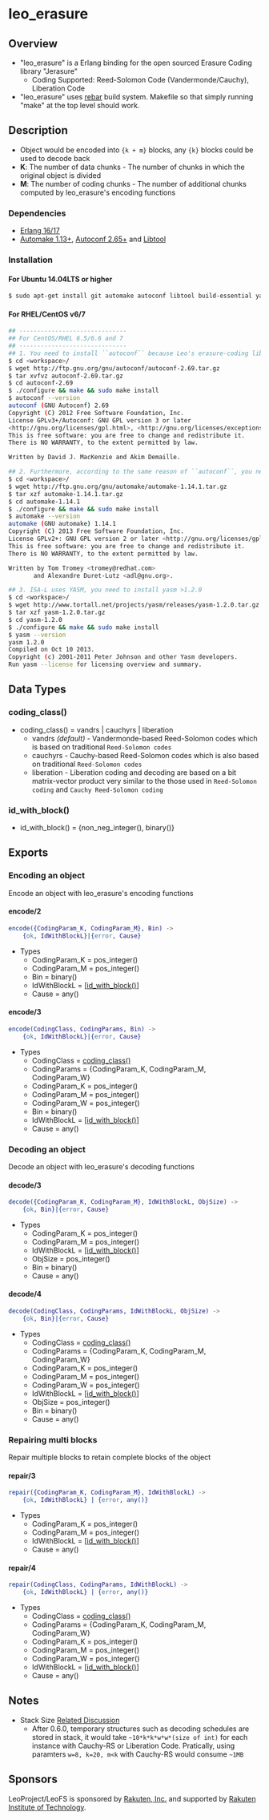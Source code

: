 # leo_erasure

## Overview

* "leo_erasure" is a Erlang binding for the open sourced Erasure Coding library "Jerasure"
  * Coding Supported: Reed-Solomon Code (Vandermonde/Cauchy), Liberation Code
* "leo_erasure" uses [rebar](https://github.com/rebar/rebar) build system. Makefile so that simply running "make" at the top level should work.

## Description
* Object would be encoded into `{k + m}` blocks, any `{k}` blocks could be used to decode back
* **K**: The number of data chunks - The number of chunks in which the original object is divided
* **M**: The number of coding chunks - The number of additional chunks computed by leo_erasure's encoding functions

### Dependencies
* [Erlang 16/17](erlang.org)
* [Automake 1.13+](http://www.gnu.org/software/automake/), [Autoconf 2.65+](http://www.gnu.org/software/autoconf/autoconf.html) and [Libtool](http://www.gnu.org/software/libtool/)

### Installation
#### For Ubuntu 14.04LTS	or higher
```bash
$ sudo apt-get install git automake autoconf libtool build-essential yasm
```

#### For RHEL/CentOS v6/7
```bash
## ------------------------------
## For CentOS/RHEL 6.5/6.6 and 7
## ------------------------------
## 1. You need to install ``autoconf`` because Leo's erasure-coding lib requires Autoconf 2.69 or higher
$ cd <workspace>/
$ wget http://ftp.gnu.org/gnu/autoconf/autoconf-2.69.tar.gz
$ tar xvfvz autoconf-2.69.tar.gz
$ cd autoconf-2.69
$ ./configure && make && sudo make install
$ autoconf --version
autoconf (GNU Autoconf) 2.69
Copyright (C) 2012 Free Software Foundation, Inc.
License GPLv3+/Autoconf: GNU GPL version 3 or later
<http://gnu.org/licenses/gpl.html>, <http://gnu.org/licenses/exceptions.html>
This is free software: you are free to change and redistribute it.
There is NO WARRANTY, to the extent permitted by law.

Written by David J. MacKenzie and Akim Demaille.

## 2. Furthermore, according to the same reason of ``autoconf``, you need to install the latest ``automake`` manually.
$ cd <workspace>/
$ wget http://ftp.gnu.org/gnu/automake/automake-1.14.1.tar.gz
$ tar xzf automake-1.14.1.tar.gz
$ cd automake-1.14.1
$ ./configure && make && sudo make install
$ automake --version
automake (GNU automake) 1.14.1
Copyright (C) 2013 Free Software Foundation, Inc.
License GPLv2+: GNU GPL version 2 or later <http://gnu.org/licenses/gpl-2.0.html>
This is free software: you are free to change and redistribute it.
There is NO WARRANTY, to the extent permitted by law.

Written by Tom Tromey <tromey@redhat.com>
       and Alexandre Duret-Lutz <adl@gnu.org>.

## 3. ISA-L uses YASM, you need to install yasm >1.2.0
$ cd <workspace>/
$ wget http://www.tortall.net/projects/yasm/releases/yasm-1.2.0.tar.gz
$ tar xzf yasm-1.2.0.tar.gz
$ cd yasm-1.2.0
$ ./configure && make && sudo make install
$ yasm --version
yasm 1.2.0
Compiled on Oct 10 2013.
Copyright (c) 2001-2011 Peter Johnson and other Yasm developers.
Run yasm --license for licensing overview and summary.

```

## Data Types
### coding_class()
* coding_class() = vandrs | cauchyrs | liberation
    * vandrs *(default)* - Vandermonde-based Reed-Solomon codes which is based on traditional ``Reed-Solomon codes``
    * cauchyrs - Cauchy-based Reed-Solomon codes which is also based on traditional ``Reed-Solomon codes``
    * liberation - Liberation coding and decoding are based on a bit matrix-vector product very similar to the those used in ``Reed-Solomon coding`` and ``Cauchy Reed-Solomon coding``

### id_with_block()
* id_with_block() = {non_neg_integer(), binary()}


## Exports
### Encoding an object
Encode an object with leo_erasure's encoding functions

#### encode/2
```erlang
encode({CodingParam_K, CodingParam_M}, Bin) ->
    {ok, IdWithBlockL}|{error, Cause}
```
* Types
    * CodingParam_K = pos_integer()
    * CodingParam_M = pos_integer()
    * Bin = binary()
    * IdWithBlockL = [[id_with_block()](#id_with_block())]
    * Cause = any()

#### encode/3
```erlang
encode(CodingClass, CodingParams, Bin) ->
    {ok, IdWithBlockL}|{error, Cause}
```
* Types
    * CodingClass = [coding_class()](#coding_class())
    * CodingParams = {CodingParam_K, CodingParam_M, CodingParam_W}
    * CodingParam_K = pos_integer()
    * CodingParam_M = pos_integer()
    * CodingParam_W = pos_integer()
    * Bin = binary()
    * IdWithBlockL = [[id_with_block()](#id_with_block())]
    * Cause = any()


### Decoding an object
Decode an object with leo_erasure's decoding functions

#### decode/3
```erlang
decode({CodingParam_K, CodingParam_M}, IdWithBlockL, ObjSize) ->
    {ok, Bin}|{error, Cause}
```
* Types
    * CodingParam_K = pos_integer()
    * CodingParam_M = pos_integer()
    * IdWithBlockL = [[id_with_block()](#id_with_block())]
    * ObjSize = pos_integer()
    * Bin = binary()
    * Cause = any()

#### decode/4
```erlang
decode(CodingClass, CodingParams, IdWithBlockL, ObjSize) ->
    {ok, Bin}|{error, Cause}
```
* Types
    * CodingClass = [coding_class()](#coding_class())
    * CodingParams = {CodingParam_K, CodingParam_M, CodingParam_W}
    * CodingParam_K = pos_integer()
    * CodingParam_M = pos_integer()
    * CodingParam_W = pos_integer()
    * IdWithBlockL = [[id_with_block()](#id_with_block())]
    * ObjSize = pos_integer()
    * Bin = binary()
    * Cause = any()


### Repairing multi blocks
Repair multiple blocks to retain complete blocks of the object

#### repair/3
```erlang
repair({CodingParam_K, CodingParam_M}, IdWithBlockL) ->
    {ok, IdWithBlockL} | {error, any()}
```
* Types
    * CodingParam_K = pos_integer()
    * CodingParam_M = pos_integer()
    * IdWithBlockL = [[id_with_block()](#id_with_block())]
    * Cause = any()

#### repair/4
```erlang
repair(CodingClass, CodingParams, IdWithBlockL) ->
    {ok, IdWithBlockL} | {error, any()}
```
* Types
    * CodingClass = [coding_class()](#coding_class())
    * CodingParams = {CodingParam_K, CodingParam_M, CodingParam_W}
    * CodingParam_K = pos_integer()
    * CodingParam_M = pos_integer()
    * CodingParam_W = pos_integer()
    * IdWithBlockL = [[id_with_block()](#id_with_block())]
    * Cause = any()

## Notes
* Stack Size [Related Discussion](https://github.com/leo-project/leo_erasure/pull/1)
    * After 0.6.0, temporary structures such as decoding schedules are stored in stack, it would take `~10*k*k*w*w*(size of int)` for each instance with Cauchy-RS or Liberation Code. Pratically, using paramters `w=8, k=20, m<k` with Cauchy-RS would consume `~1MB` 

## Sponsors

LeoProject/LeoFS is sponsored by [Rakuten, Inc.](http://global.rakuten.com/corp/) and supported by [Rakuten Institute of Technology](http://rit.rakuten.co.jp/).
